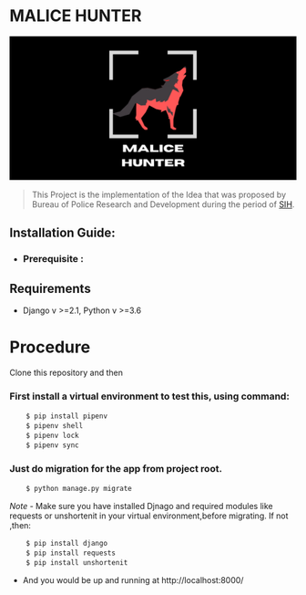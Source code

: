 # MALICE HUNTER

![malice_hunter](https://raw.githubusercontent.com/visionarysec/RK305_BRAHMASTRA/master/Malice_Hunter.png?token=AK2HFTHILVJL3VFYH7CHYWK7FYMMY)

> This Project is the implementation of the Idea that was proposed by Bureau of Police Research and Development during the period of [SIH](https://sih.gov.in).

## Installation Guide:

- ### Prerequisite :

## Requirements

- Django v >=2.1, Python v >=3.6

# Procedure

Clone this repository and then

### First install a virtual environment to test this, using command:

```sh
    $ pip install pipenv
    $ pipenv shell
    $ pipenv lock
    $ pipenv sync
```

### Just do migration for the app from project root.

```sh
    $ python manage.py migrate
```

_Note_ - Make sure you have installed Djnago and required modules like requests or unshortenit in your virtual environment,before migrating.
If not ,then:

```sh
    $ pip install django
    $ pip install requests
    $ pip install unshortenit
```

- And you would be up and running at http://localhost:8000/
